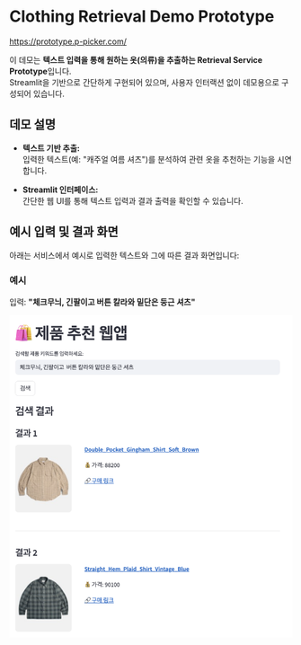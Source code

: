 # Clothing Retrieval Demo Prototype

https://prototype.p-picker.com/


이 데모는 **텍스트 입력을 통해 원하는 옷(의류)을 추출하는 Retrieval Service Prototype**입니다.  
Streamlit을 기반으로 간단하게 구현되어 있으며, 사용자 인터랙션 없이 데모용으로 구성되어 있습니다.

## 데모 설명

- **텍스트 기반 추출:**  
  입력한 텍스트(예: "캐주얼 여름 셔츠")를 분석하여 관련 옷을 추천하는 기능을 시연합니다.

- **Streamlit 인터페이스:**  
  간단한 웹 UI를 통해 텍스트 입력과 결과 출력을 확인할 수 있습니다.

## 예시 입력 및 결과 화면

아래는 서비스에서 예시로 입력한 텍스트와 그에 따른 결과 화면입니다:

### 예시
입력: **"체크무늬, 긴팔이고  버튼 칼라와 밑단은 둥근 셔츠"**

![예시 1](./readme_images/example3.png)


